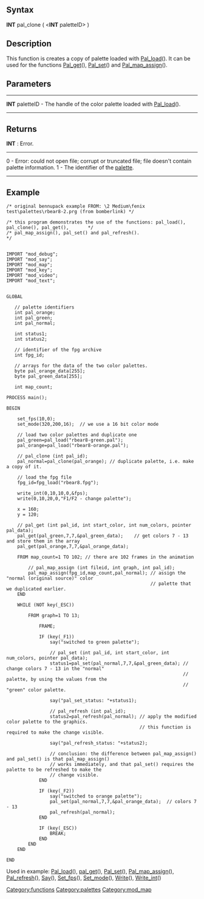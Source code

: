 Syntax
------

**INT** pal\_clone ( &lt;**INT** paletteID&gt; )

Description
-----------

This function is creates a copy of palette loaded with
[Pal\_load](Pal_load "wikilink")(). It can be used for the functions
[Pal\_get](Pal_get "wikilink")(), [Pal\_set](Pal_set "wikilink")() and
[Pal\_map\_assign](Pal_map_assign "wikilink")().

Parameters
----------

  ------------------- -----------------------------------------------------------------------------------
  **INT** paletteID   - The handle of the color palette loaded with [Pal\_load](Pal_load "wikilink")().
  ------------------- -----------------------------------------------------------------------------------

Returns
-------

**INT** : Error.

  --- ----------------------------------------------------------------------------------------------------
  0   - Error: could not open file; corrupt or truncated file; file doesn't contain palette information.
  1   - The identifier of the [palette](palette "wikilink").
  --- ----------------------------------------------------------------------------------------------------

Example
-------


    /* original bennupack example FROM: \2 Medium\fenix test\palettes\rbear8-2.prg (from bomberlink) */

    /* this program demonstrates the use of the functions: pal_load(), pal_clone(), pal_get(),       */
    /* pal_map_assign(), pal_set() and pal_refresh().                                                */


    IMPORT "mod_debug";
    IMPORT "mod_say";
    IMPORT "mod_map";
    IMPORT "mod_key";
    IMPORT "mod_video";
    IMPORT "mod_text";


    GLOBAL
       
       // palette identifiers
       int pal_orange;
       int pal_green;
       int pal_normal;
       
       int status1;
       int status2;
       
       // identifier of the fpg archive
       int fpg_id;
       
       // arrays for the data of the two color palettes.
       byte pal_orange_data[255]; 
       byte pal_green_data[255];  
       
       int map_count;

    PROCESS main();

    BEGIN

        set_fps(10,0);
        set_mode(320,200,16);  // we use a 16 bit color mode

        // load two color palettes and duplicate one
        pal_green=pal_load("rbear8-green.pal");
        pal_orange=pal_load("rbear8-orange.pal");
        
        // pal_clone (int pal_id);
        pal_normal=pal_clone(pal_orange); // duplicate palette, i.e. make a copy of it.

        // load the fpg file
        fpg_id=fpg_load("rbear8.fpg");

        write_int(0,10,10,0,&fps);
        write(0,10,20,0,"F1/F2 - change palette");

        x = 160;
        y = 120;

        // pal_get (int pal_id, int start_color, int num_colors, pointer pal_data);
        pal_get(pal_green,7,7,&pal_green_data);    // get colors 7 - 13 and store them in the array
        pal_get(pal_orange,7,7,&pal_orange_data);        

        FROM map_count=1 TO 102; // there are 102 frames in the animation
            
            // pal_map_assign (int fileid, int graph, int pal_id);
            pal_map_assign(fpg_id,map_count,pal_normal); // assign the "normal (original source)" color 
                                                         // palette that we duplicated earlier.
        END

        WHILE (NOT key(_ESC))
        
            FROM graph=1 TO 13;
            
                FRAME;
                
                IF (key(_F1))
                    say("switched to green palette");
                    
                    // pal_set (int pal_id, int start_color, int num_colors, pointer pal_data);
                    status1=pal_set(pal_normal,7,7,&pal_green_data); // change colors 7 - 13 in the "normal" 
                                                                     // palette, by using the values from the
                                                                     // "green" color palette.

                    say("pal_set_status: "+status1);                                                                 
                    
                    // pal_refresh (int pal_id);
                    status2=pal_refresh(pal_normal); // apply the modified color palette to the graphics.
                                                     // this function is required to make the change visible.  

                    say("pal_refresh_status: "+status2);                                                   

                    // conclusion: the difference between pal_map_assign() and pal_set() is that pal_map_assign()
                    // works immediately, and that pal_set() requires the palette to be refreshed to make the 
                    // change visible.                
                END
                
                IF (key(_F2))
                    say("switched to orange palette");
                    pal_set(pal_normal,7,7,&pal_orange_data);  // colors 7 - 13
                    pal_refresh(pal_normal);
                END
                
                IF (key(_ESC)) 
                    BREAK; 
                END
            END
        END

    END

Used in example: [Pal\_load](Pal_load "wikilink")(),
[pal\_get](pal_get "wikilink")(), [Pal\_set](Pal_set "wikilink")(),
[Pal\_map\_assign](Pal_map_assign "wikilink")(),
[Pal\_refresh](Pal_refresh "wikilink")(), [Say](Say "wikilink")(),
[Set\_fps](Set_fps "wikilink")(), [Set\_mode](Set_mode "wikilink")(),
[Write](Write "wikilink")(), [Write\_int](Write_int "wikilink")()

<Category:functions> <Category:palettes> <Category:mod_map>
